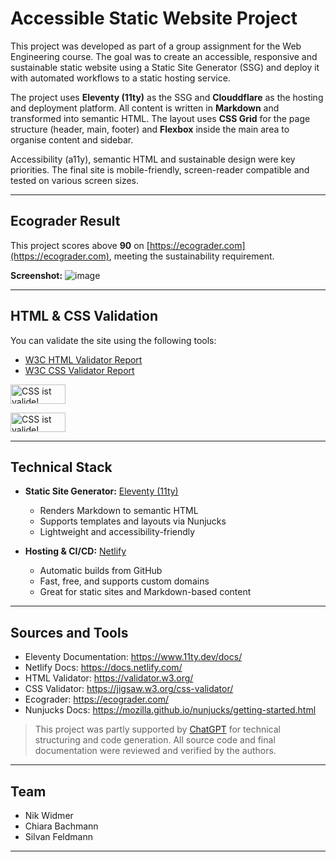 # Accessible Static Website Project

This project was developed as part of a group assignment for the Web Engineering course. The goal was to create an accessible, responsive and sustainable static website using a Static Site Generator (SSG) and deploy it with automated workflows to a static hosting service.

The project uses **Eleventy (11ty)** as the SSG and **Clouddflare** as the hosting and deployment platform. All content is written in **Markdown** and transformed into semantic HTML. The layout uses **CSS Grid** for the page structure (header, main, footer) and **Flexbox** inside the main area to organise content and sidebar.

Accessibility (a11y), semantic HTML and sustainable design were key priorities. The final site is mobile-friendly, screen-reader compatible and tested on various screen sizes.

---

## Ecograder Result

This project scores above **90** on [https://ecograder.com](https://ecograder.com), meeting the sustainability requirement.

**Screenshot:**
![image](https://github.com/user-attachments/assets/ac7cbdac-4206-4de3-bb4f-355eb5e660bf)


---

## HTML & CSS Validation

You can validate the site using the following tools:

- [W3C HTML Validator Report](https://validator.w3.org/nu/?showsource=yes&showoutline=yes&showimagereport=yes&doc=https%3A%2F%2Fweb-project-eleventy.pages.dev%2F)
- [W3C CSS Validator Report](https://jigsaw.w3.org/css-validator/validator?uri=https%3A%2F%2Fweb-project-eleventy.pages.dev/&profile=css3svg)

<p>
        <img style="border:0;width:88px;height:31px"
            src="https://jigsaw.w3.org/css-validator/images/vcss-blue"
            alt="CSS ist valide!" />
</p>
<p>
        <img style="border:0;width:88px;height:31px"
            src="https://jigsaw.w3.org/css-validator/images/vcss"
            alt="CSS ist valide!" />
</p>
          

---

## Technical Stack

- **Static Site Generator:** [Eleventy (11ty)](https://www.11ty.dev/)
    - Renders Markdown to semantic HTML
    - Supports templates and layouts via Nunjucks
    - Lightweight and accessibility-friendly

- **Hosting & CI/CD:** [Netlify](https://www.netlify.com/)
    - Automatic builds from GitHub
    - Fast, free, and supports custom domains
    - Great for static sites and Markdown-based content

---

## Sources and Tools

- Eleventy Documentation: https://www.11ty.dev/docs/
- Netlify Docs: https://docs.netlify.com/
- HTML Validator: https://validator.w3.org/
- CSS Validator: https://jigsaw.w3.org/css-validator/
- Ecograder: https://ecograder.com/
- Nunjucks Docs: https://mozilla.github.io/nunjucks/getting-started.html

> This project was partly supported by [ChatGPT](https://openai.com/chatgpt) for technical structuring and code generation. All source code and final documentation were reviewed and verified by the authors.

---

## Team

- Nik Widmer 
- Chiara Bachmann
- Silvan Feldmann

---

